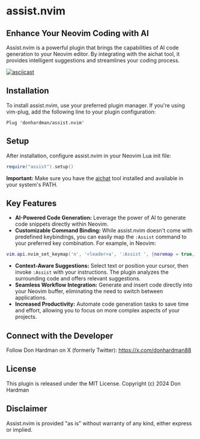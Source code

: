 # assist.nvim

## Enhance Your Neovim Coding with AI

Assist.nvim is a powerful plugin that brings the capabilities of AI code generation to your Neovim editor. By integrating with the aichat tool, it provides intelligent suggestions and streamlines your coding process.

[![asciicast](https://asciinema.org/a/656675.svg)](https://asciinema.org/a/656675)

## Installation

To install assist.nvim, use your preferred plugin manager. If you're using vim-plug, add the following line to your plugin configuration:

```vim
Plug 'donhardman/assist.nvim'
```

## Setup

After installation, configure assist.nvim in your Neovim Lua init file:

```lua
require("assist").setup()
```

**Important:** Make sure you have the [aichat](https://github.com/sigoden/aichat) tool installed and available in your system's PATH.

## Key Features

*   **AI-Powered Code Generation:** Leverage the power of AI to generate code snippets directly within Neovim.
*   **Customizable Command Binding:** While assist.nvim doesn't come with predefined keybindings, you can easily map the `:Assist` command to your preferred key combination. For example, in Neovim:

```lua
vim.api.nvim_set_keymap('n', '<leader>a', ':Assist ', {noremap = true, silent = true})
```

*   **Context-Aware Suggestions:** Select text or position your cursor, then invoke `:Assist` with your instructions. The plugin analyzes the surrounding code and offers relevant suggestions.
*   **Seamless Workflow Integration:** Generate and insert code directly into your Neovim buffer, eliminating the need to switch between applications.
*   **Increased Productivity:** Automate code generation tasks to save time and effort, allowing you to focus on more complex aspects of your projects.

## Connect with the Developer

Follow Don Hardman on X (formerly Twitter): https://x.com/donhardman88

## License

This plugin is released under the MIT License. Copyright (c) 2024 Don Hardman

## Disclaimer

Assist.nvim is provided "as is" without warranty of any kind, either express or implied.


